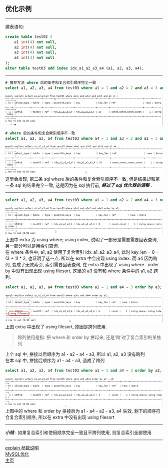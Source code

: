 ## 优化示例

---

建表语句:

```sql
create table test02 (
    a1 int(4) not null,
    a2 int(4) not null,
    a3 int(4) not null,
    a4 int(4) not null
);
alter table test03 add index idx_a1_a2_a3_a4 (a1, a2, a3, a4);
```

---

```sql
# 推荐写法 where 后的条件和复合索引顺序完全一致
select a1, a2, a3, a4 from test03 where a1 = 1 and a2 = 2 and a3 = 3 and a4 =4;
```

![opt_example](./res/opt_example.png)

```sql
# where 后的条件和复合索引顺序不一致
select a1, a2, a3, a4 from test03 where a4 = 1 and a3 = 2 and a2 = 3 and a1 =4;
```

![opt_example1](./res/opt_example1.png)
这里会发现, 第二条 sql where 后的条件和复合索引顺序不一致, 但是结果却和第一条 sql 的结果完全一致, 这是因为在 sql 执行前, **_经过了 sql 优化器的调整_** .

---

```sql
select a1, a2, a3, a4 from test03 where a1 = 1 and a2 = 2 and a4 = 3 order by a3;
```

![opt_example2](./res/opt_example2.png)
上图中 extra 为 using where; using index, 说明了一部分是需要需要回表查询, 另一部分可以是用索引查询.  
在 where 条件中, a1, a2 使用了复合索引 idx_a1_a2_a3_a4, 此时 key_len = 8 = (3 + 1) \* 2, 也证明了这一点. 所以在 extra 中会出现 using index. 而 a4 因为跨列, 变成了无效索引, 索引需要回表查询, 在 extra 中出现了 using where . order by 中没有出现出现 using filesort, 这里的 a3 没有和 where 条件中的 a1, a2 跨列.

```sql
select a1, a2, a3, a4 from test03 where a1 = 1 and a4 = 3 order by a3;
```

![opt_example3](./res/opt_example3.png)
上图 extra 中出现了 using filesort, 原因是跨列使用.

> 跨列使用是指: 把 where 和 order by 拼起来, 还是'跨'过了复合索引的某些列

上个 sql 中, 拼接以后顺序为 a1 - a2 - a4 - a3, 所以 a1, a2, a3 没有跨列  
在本 sql 中, 拼接后顺序为 a1 - a4 - a3, 造成了跨列

```sql
select a1, a2, a3, a4 from test03 where a1 = 1 and a4 = 3 order by a2, a3 ;
```

![opt_example4](./res/opt_example4.png)
上图中的 where 和 order by 拼接后为 a1 - a4 - a2 - a3, a4 失效, 剩下的顺序符合复合索引顺序, 所以在 extra 中没有出现 using filesort

---

**_小结_** : 如果复合索引和使用顺序完全一致且不跨列使用, 则复合索引全部使用  

---
[explain 参数说明](./explain参数说明.md)  
[MySQL优化](./README.md)  
[主页](../../../../../)

